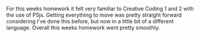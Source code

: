 For this weeks homework it felt very familiar to Creative Coding 1 and 2 with the use of P5js. Getting everything to move was pretty straight forward considering I've done this before, but now in a little bit of a different language. Overall this weeks homework went pretty smoothly.